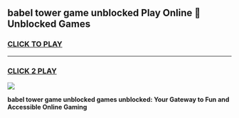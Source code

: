 
## babel tower game unblocked Play Online 👋 Unblocked Games
<h3>
<a href="https://premium.freeplayer.one?title=babel_tower_game_unblocked&ref=19F">CLICK TO PLAY</a></h3>
<hr>

<h3>
<a href="https://premium.freeplayer.one?title=babel_tower_game_unblocked&ref=19F">CLICK 2 PLAY</a>
  
</h3>

<a href="https://premium.freeplayer.one?title=babel_tower_game_unblocked&ref=19F"><img src="https://clearcache.store/games.png"></a>


**babel tower game unblocked games unblocked: Your Gateway to Fun and Accessible Online Gaming**
